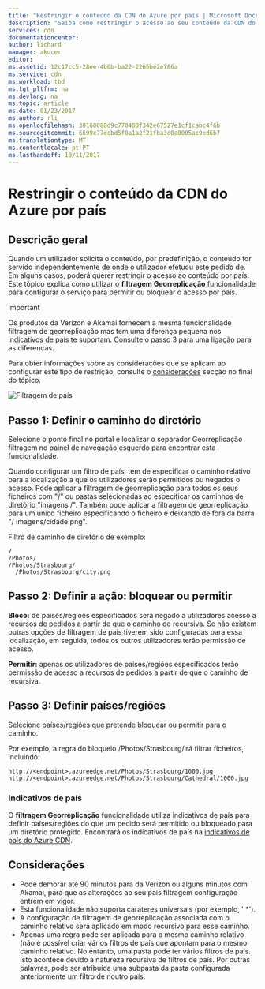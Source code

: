 ```yaml
---
title: "Restringir o conteúdo da CDN do Azure por país | Microsoft Docs"
description: "Saiba como restringir o acesso ao seu conteúdo da CDN do Azure utilizando a funcionalidade de filtragem de Georreplicação."
services: cdn
documentationcenter: 
author: lichard
manager: akucer
editor: 
ms.assetid: 12c17cc5-28ee-4b0b-ba22-2266be2e786a
ms.service: cdn
ms.workload: tbd
ms.tgt_pltfrm: na
ms.devlang: na
ms.topic: article
ms.date: 01/23/2017
ms.author: rli
ms.openlocfilehash: 30160088d9c770400f342e67527e1cf1cabc4f6b
ms.sourcegitcommit: 6699c77dcbd5f8a1a2f21fba3d0a0005ac9ed6b7
ms.translationtype: MT
ms.contentlocale: pt-PT
ms.lasthandoff: 10/11/2017
---
```

# <a name="restrict-azure-cdn-content-by-country"></a>Restringir o conteúdo da CDN do Azure por país

## <a name="overview"></a>Descrição geral
Quando um utilizador solicita o conteúdo, por predefinição, o conteúdo for servido independentemente de onde o utilizador efetuou este pedido de. Em alguns casos, poderá querer restringir o acesso ao conteúdo por país. Este tópico explica como utilizar o **filtragem Georreplicação** funcionalidade para configurar o serviço para permitir ou bloquear o acesso por país.

> [!IMPORTANT]
> Os produtos da Verizon e Akamai fornecem a mesma funcionalidade filtragem de georreplicação mas tem uma diferença pequena nos indicativos de país te suportam. Consulte o passo 3 para uma ligação para as diferenças.


Para obter informações sobre as considerações que se aplicam ao configurar este tipo de restrição, consulte o [considerações](cdn-restrict-access-by-country.md#considerations) secção no final do tópico.  

![Filtragem de país](./media/cdn-filtering/cdn-country-filtering-akamai.png)

## <a name="step-1-define-the-directory-path"></a>Passo 1: Definir o caminho do diretório
Selecione o ponto final no portal e localizar o separador Georreplicação filtragem no painel de navegação esquerdo para encontrar esta funcionalidade.

Quando configurar um filtro de país, tem de especificar o caminho relativo para a localização a que os utilizadores serão permitidos ou negados o acesso. Pode aplicar a filtragem de georreplicação para todos os seus ficheiros com "/" ou pastas selecionadas ao especificar os caminhos de diretório "imagens /". Também pode aplicar a filtragem de georreplicação para um único ficheiro especificando o ficheiro e deixando de fora da barra "/ imagens/cidade.png".

Filtro de caminho de diretório de exemplo:

    /                                 
    /Photos/
    /Photos/Strasbourg/
      /Photos/Strasbourg/city.png

## <a name="step-2-define-the-action-block-or-allow"></a>Passo 2: Definir a ação: bloquear ou permitir
**Bloco:** de países/regiões especificados será negado a utilizadores acesso a recursos de pedidos a partir de que o caminho de recursiva. Se não existem outras opções de filtragem de país tiverem sido configuradas para essa localização, em seguida, todos os outros utilizadores terão permissão de acesso.

**Permitir:** apenas os utilizadores de países/regiões especificados terão permissão de acesso a recursos de pedidos a partir de que o caminho de recursiva.

## <a name="step-3-define-the-countries"></a>Passo 3: Definir países/regiões
Selecione países/regiões que pretende bloquear ou permitir para o caminho. 

Por exemplo, a regra do bloqueio /Photos/Strasbourg/irá filtrar ficheiros, incluindo:

    http://<endpoint>.azureedge.net/Photos/Strasbourg/1000.jpg
    http://<endpoint>.azureedge.net/Photos/Strasbourg/Cathedral/1000.jpg


### <a name="country-codes"></a>Indicativos de país
O **filtragem Georreplicação** funcionalidade utiliza indicativos de país para definir países/regiões do que um pedido será permitido ou bloqueado para um diretório protegido. Encontrará os indicativos de país na [indicativos de país do Azure CDN](https://msdn.microsoft.com/library/mt761717.aspx). 

## <a id="considerations"></a>Considerações
* Pode demorar até 90 minutos para da Verizon ou alguns minutos com Akamai, para que as alterações ao seu país filtragem configuração entrem em vigor.
* Esta funcionalidade não suporta carateres universais (por exemplo, ' *').
* A configuração de filtragem de georreplicação associada com o caminho relativo será aplicado em modo recursivo para esse caminho.
* Apenas uma regra pode ser aplicada para o mesmo caminho relativo (não é possível criar vários filtros de país que apontam para o mesmo caminho relativo. No entanto, uma pasta pode ter vários filtros de país. Isto acontece devido à natureza recursiva de filtros de país. Por outras palavras, pode ser atribuída uma subpasta da pasta configurada anteriormente um filtro de noutro país.

